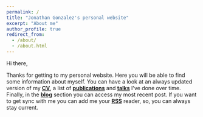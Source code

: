 ```yaml
---
permalink: /
title: "Jonathan Gonzalez's personal website"
excerpt: "About me"
author_profile: true
redirect_from: 
  - /about/
  - /about.html
---
```


Hi there, 

Thanks for getting to my personal website. Here you will be able to find some information about myself. You can have a look at an always updated version of my **[CV](cv/)**, a list of **[publications](publications/)** and **[talks](talks/)** I've done over time. Finally, in the **[blog](year-archive/)** section you can access my most recent post. If you want to get sync with me you can add me your **[RSS](feed.xml)** reader, so, you can always stay current. 